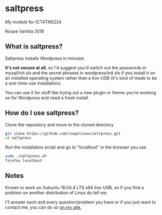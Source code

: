 # saltpress
My module for ICT4TN0224

Roope Varttila 2018

## What is saltpress?

Saltpress installs Wordpress in minutes.

**It's not secure at all**, so I'd suggest you'd switch out the passwords in mysql/init.sls and the secret phrases in wordpress/init.sls if you install it on an installed operating system rather than a live-USB (it's kind of made to be a one-time-use installation).

You can use it for stuff like trying out a new plugin or theme you're working on for Wordpress and need a fresh install.

## How do I use saltpress?

Clone the repository and move to the cloned directory
```bash
git clone https://github.com/roopelinux/saltpress.git
cd saltpress
```
Run the installation script and go to "localhost" in the browser you use
```bash
sudo ./saltpress.sh
firefox localhost
```

## Notes

Known to work on Xubuntu 16.04.4 LTS x64 live-USB, so if you find a problem on another distribution of Linux do tell me.

I'll answer each and every question/problem you have or if you just want to contact me, you can do so [on my site.](https://roopelinux.wordpress.com/info-stuff/)

